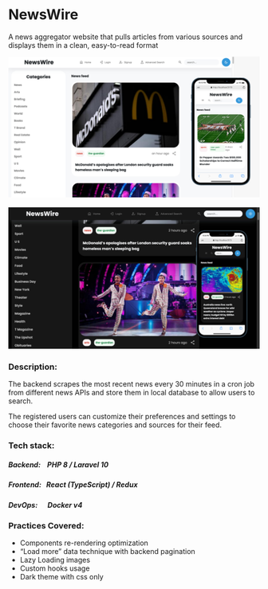 # **NewsWire**
A news aggregator website that pulls articles from various sources and displays them in a clean, easy-to-read format

![image](./frontend/preview_light.jpg)
&nbsp;
![image](./frontend/preview_dark.jpg)

### Description:

The backend scrapes the most recent news every 30 minutes in a cron job from different news APIs and store them in local database to allow users to search.

The registered users can customize their preferences and settings to choose their favorite news categories and sources for their feed.

### Tech stack:
##### **Backend:**&nbsp;&nbsp;&nbsp;   PHP 8 / Laravel 10
##### **Frontend:**&nbsp;&nbsp;  React (TypeScript) / Redux
##### **DevOps:**&nbsp;&nbsp;&nbsp;&nbsp;&nbsp;    Docker v4

### Practices Covered:

- Components re-rendering optimization 
- “Load more” data technique with backend pagination
- Lazy Loading images 
- Custom hooks usage
- Dark theme with css only
